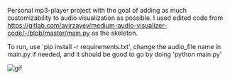 Personal mp3-player project with the goal of adding as much customizability to audio visualization as possible. I used edited code from https://gitlab.com/avirzayev/medium-audio-visualizer-code/-/blob/master/main.py as the skeleton. 

To run, use 'pip install -r requirements.txt', change the audio_file name in main.py if needed, and it should be good to go by doing 'python main.py'

![gif](https://github.com/Marty0001/music_visualizer/assets/123718743/c9f2d31a-a503-466e-a977-6d7f880bdbce)
